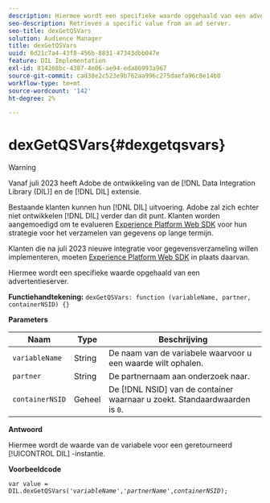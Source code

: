 ```yaml
---
description: Hiermee wordt een specifieke waarde opgehaald van een advertentieserver.
seo-description: Retrieves a specific value from an ad server.
seo-title: dexGetQSVars
solution: Audience Manager
title: dexGetQSVars
uuid: 6d21c7a4-43f8-456b-8831-47343dbb047e
feature: DIL Implementation
exl-id: 814268bc-4387-4e06-ae94-eda86993a967
source-git-commit: cad38e2c523e9b762aa996c275daefa96c8e14b0
workflow-type: tm+mt
source-wordcount: '142'
ht-degree: 2%

---
```


# dexGetQSVars{#dexgetqsvars}

>[!WARNING]
>
>Vanaf juli 2023 heeft Adobe de ontwikkeling van de [!DNL Data Integration Library (DIL)] en de [!DNL DIL] extensie.
>
>Bestaande klanten kunnen hun [!DNL DIL] uitvoering. Adobe zal zich echter niet ontwikkelen [!DNL DIL] verder dan dit punt. Klanten worden aangemoedigd om te evalueren [Experience Platform Web SDK](https://experienceleague.adobe.com/docs/experience-platform/edge/home.html?lang=nl-NL) voor hun strategie voor het verzamelen van gegevens op lange termijn.
>
>Klanten die na juli 2023 nieuwe integratie voor gegevensverzameling willen implementeren, moeten [Experience Platform Web SDK](https://experienceleague.adobe.com/docs/experience-platform/edge/home.html?lang=nl-NL) in plaats daarvan.

Hiermee wordt een specifieke waarde opgehaald van een advertentieserver.

**Functiehandtekening:** `dexGetQSVars: function (variableName, partner, containerNSID) {}`

<!-- 

r_dil_get_dexqsvars.xml

 -->

**Parameters**

| Naam | Type | Beschrijving |
|---|---|---|
| `variableName` | String | De naam van de variabele waarvoor u een waarde wilt ophalen. |
| `partner` | String | De partnernaam aan onderzoek naar. |
| `containerNSID` | Geheel | De [!DNL NSID] van de container waarnaar u zoekt. Standaardwaarden is `0`. |

**Antwoord**

Hiermee wordt de waarde van de variabele voor een geretourneerd [!UICONTROL DIL] -instantie.

**Voorbeeldcode**

<pre class="java"><code>var value = DIL.dexGetQSVars('<i>variableName</i>','<i>partnerName</i>',<i>containerNSID</i>);</code></pre>
